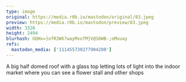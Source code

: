 ```yaml
---
type: image
original: https://media.r0b.io/mastodon/original/83.jpeg
preview: https://media.r0b.io/mastodon/preview/83.jpeg
width: 3326
height: 2494
blurhash: UQHx=}ofR3WX?wayMxofM}V@S6WB-;oMxuay
refs:
  mastodon_media: ['111455730277904200']
---
```


A big half domed roof with a glass top letting lots of light into the indoor market where you can see a flower stall and other shops
